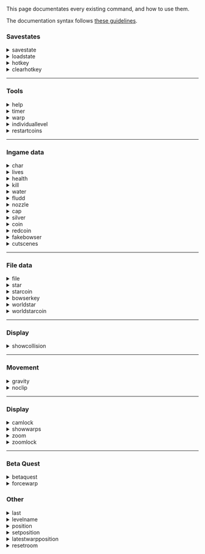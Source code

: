 This page documentates every existing command, and how to use them.

The documentation syntax follows [these guidelines](https://developers.google.com/style/code-syntax).

### Savestates

<details>
<summary>savestate</summary>

> Creates a new savestate, that can be loaded in the future using the **loadstate** command.

A savestate saves in-game data, such as the amount of health and water, current held stars and star coins, nozzles currently available, currently held nozzle, etc.

**Syntax :** savestate / ss NAME

* **NAME** : Name of the savestate.

***
</details>

<details>
<summary>loadstate</summary>

> Loads a previously created savestate.

**Syntax :** loadstate / ls NAME

* **NAME** : Name of the savestate.

***
</details>

<details>
<summary>hotkey</summary>

> Binds a certain command to a key.

**Syntax :** hotkey / htk KEY COMMAND

* **KEY**: Any key of the keyboard that will be binded to the command.

* **COMMAND**: Any command, which will be executed whenever the key is pressed.

***
</details>

<details>
<summary>clearhotkey</summary>

> Clears a bind that to a hotkey that was precedently set.

**Syntax :** clearhotkey / clhtk KEY

* **KEY**: Any key of the keyboard that will be cleared

***
</details>

***

### Tools

<details>
<summary>help</summary>

> Displays help on screen for a certain command.

**Syntax :** help [COMMAND_NAME]

* **COMMAND_NAME**: Name / handle of the command for which the help is needed.

If COMMAND_NAME is empty, then a list of every command is shown on the screen.

***
</details>

<details>
<summary>timer</summary>

> Manages the state of the timer.

**Syntax :** timer / t {start|stop|reset}

* **start**: Starts the timer.

* **stop**: Stops the timer.

* **reset**: Resets the timer; makes it automatically start on the next loading zone.

***
</details>


<details>
<summary>warp</summary>

> Warps the player to a specific section.

**Syntax :** warp / w NAME PLAYER_X PLAYER_Y [CAMERA_X] [CAMERA_Y]

* **NAME**: Name of that specific section. A list of the sections is available [here](https://docs.google.com/spreadsheets/d/1FLYArXZ4g_c7-L8tu4j_GyHaQ-BDFCvdqIluxmHcKkU/edit#gid=559521057).

* **coordinates**: Coordinates of the starting location of the player (4 parameters).

***
</details>

<details>
<summary>individuallevel</summary>

> Starts an individual level.

**Syntax :** individuallevel / il WORLD TYPE

* **WORLD**: Name of the world in which the individual level will be played. Can be chosen between these : bob - sl - ssl - hmc - bm - wdw - lll - ttm - ttc - rr - sotm - jrb - tidal - sots - ff - thwc - coe - mm - gos - eotmk - b1reds - b2reds - b3reds

* **TYPE**: The type of individual level that will be performed.
Can be either:
  - **100 / all** : Starts a world from scratch. Collect every star and star coin from the world.
  - **allstars** : Collect every star from the world.
  - **allstarcoins** : Collect every star coin from the world.
  - **star** : Collect one specific from the world. Number of the star has to be precised right after. Example : "il bob star 4"
  - **starcoin** : Collect one specific star coin from the world. Number of the star has to be precised right after. Example : "il ssl starcoin 2"
  - **nms** : Collect a certain amount of stars and star coins from the world. Example : "il ssl nms 2 1" means that you need to collect 2 stars and 1 star coin in SSL for the timer to end.

***
</details>

<details>
<summary>restartcoins</summary>

> Resets the coins position on the next loading zone.

**Syntax :** resetcoins / restartcoins

</details>

***

### Ingame data

<details>
<summary>char</summary>

> Allows to switch characters.

**Syntax** : char {mario|luigi|toggle}

The "toggle" option switches to Luigi if Mario is the current character, and vice-versa.

***
</details>

<details>
<summary>lives</summary>

> Sets a certain number of lives to the life counter.

**Syntax** : lives {NUMBER|infinite}

Writing 'lives infinite' will prevent Mario from ever game-overing.

***
</details>

<details>
<summary>health</summary>

> Sets a certain amount of health to the player. Health count goes from 0 to 8.

**Syntax :** health {refill|empty|death|NUMBER}

* **refill**: Heals the player, to the value 8.

* **empty**: Almost kills the player, to the value 1.

* **death**: Kills the player by setting health to the value 0

* **NUMBER**: Any number between 0 and 8.

***
</details>

<details>
<summary>kill</summary>

> Kills the player.

**Syntax :** kill

***
</details>

<details>
<summary>water</summary>

> Sets a certain amount of water to the player. Water count goes from 0 to 10000.

**Syntax :** water {refill|half|empty|NUMBER}

* **refill**: Fills the water, to the value 10000.

* **half**: Half fills the water, to the value 5000.

* **empty**: Empties the water, to the value 0.

* **NUMBER**: Any number between 0 and 10000.

***
</details>

<details>
<summary>fludd</summary>

> Manages the current nozzles that the player has access to.

**Syntax :** fludd {all|H|R|T|none}

* **all**: Gives all nozzles to the player.

* **H**: Toggles the hover nozzle for the player.

* **R**: Toggles the rocket nozzle for the player.

* **T**: Toggles the turbo nozzle for the player.

* **none**: Removes every nozzle of the player.

***
</details>

<details>
<summary>nozzle</summary>

> Sets the saved nozzles in a specific world.

**Syntax :** nozzle WORLD NOZZLE {true|false}

* **WORLD**: Name of the world. Can be chosen between these : all - bob - sl - ssl - hmc - bm - wdw - lll - ttm - ttc - rr - sotm - jrb - tidal - sots - ff - thwc - coe - mm - gos - eotmk

* **NOZZLE**: Name of the nozzle that will be changed. Can be either : all, h, r, t, none.

***
</details>

<details>
<summary>cap</summary>

> Sets the state of the caps the player currently has.

**Syntax :** cap TYPE {true|false} TIME

* **TYPE**: Cap type. Can be either : invisible - invincible - metal - wing - none.

* **none**: This option resets all player caps.

* **time**: Decides for how long the cap will be enabled.

</details>

<details>
<summary>silver</summary>

> Sets the silver star count.

**Syntax :** silvers / silver NUMBER

* **NUMBER**: Any number.

</details>

<details>
<summary>coin</summary>

> Sets the coin count.

**Syntax :** coins / coin NUMBER

* **NUMBER**: Any number.

</details>

<details>
<summary>redcoin</summary>

> Sets the red coin count.

**Syntax :** reds / red / redcoins / redcoin NUMBER

* **NUMBER**: Any number.

***
</details>

<details>
<summary>fakebowser</summary>

> Enables or disables Fake Bowser.

**Syntax :** fakebowser / fb {on|off}

***
</details>

<details>
<summary>cutscenes</summary>

> Enables or disables cutscenes.

**Syntax :** cutscenes / cts {on|off}

</details>

***

### File data

<details>
<summary>file</summary>

> Setups a file setting.

**Syntax :** file / f {complete|essentials|empty}

* **complete**: Setups a 100% file.

* **essentials**: Setups a "race" file, which is a file with all storyline stars obtained. Can be used to do 100% ILs.

* **empty**: Setups an empty file.

***
</details>

<details>
<summary>star</summary>

> Manages the state of a specific star.

**Syntax :** star / s NUMBER [true|false]

* **number**: Identifier of the star, between 1 and 64.

* **boolean**: Either true or false, to set the state of the star, or nothing to toggle its state.

***
</details>


<details>
<summary>starcoin</summary>

> Manages the state of a specific star coin.

**Syntax :** starcoin / sc NUMBER [true|false]

* **NUMBER**: Identifier of the star coin, between 1 and 64.

* **boolean**: Either true or false, to set the state of the star coin, or nothing to toggle its state.

***
</details>


<details>
<summary>bowserkey</summary>

> Manages the state of a specific bowser key.

**Syntax:** bowserkey / bk NUMBER [true|false]

* **NUMBER**: Identifier of the bowser key, between 1 and 3.

* **boolean**: Either true or false, to set the state of the bowser key, or nothing to toggle its state.

***
</details>

<details>
<summary>worldstar</summary>

> Sets the state of the stars in a specific world.

**Syntax :** worldstar / ws WORLD {true|false} [NUMBER]

* **WORLD**: Name of the world. Can be chosen between these : bob - sl - ssl - hmc - bm - wdw - lll - ttm - ttc - rr - sotm - jrb - tidal - sots - ff - thwc - coe - mm - gos - eotmk

* **bool**: Future state of the chosen stars. Can be either true or false.

* **NUMBER** (Falcultative) Number of one specific star that can be chosen. For example, "ws bob true 1" gives the first star of BoB, which is the king bob-omb star.

***
</details>


<details>
<summary>worldstarcoin</summary>

> Sets the state of the star coins in a specific world.

**Syntax :** worldstarcoin / wsc WORLD {true|false} [NUMBER]

* **WORLD**: Name of the world. Can be chosen between these : bob - sl - ssl - hmc - bm - wdw - lll - ttm - ttc - rr - sotm - jrb - tidal - sots - ff - thwc - coe - mm - gos - eotmk

* **bool**: Future state of the chosen star coins. Can be either true or false.

* **NUMBER** (Falcultative) Number of one specific star coin that can be chosen. Refer to worldstar to see an example of use.

</details>

***

### Display

<details>
<summary>showcollision</summary>

> Makes collision visible as bright boxes.

**Syntax :** showcollision / shc {on|off}

</details>

***
### Movement

<details>
<summary>gravity</summary>

> Modifies the gravity of the current room.

**Syntax :** gravity / grav NUMBER

* **NUMBER:** Gravity value (1 is default, 0.8 is space 1-2, and 0.75 is space 3, true bowser, and GoS).

***
</details>

<details>
<summary>noclip</summary>

> Enables or disables noclip (ignoring collision)

**Syntax :** noclip / nc {on|off}

**Note :** Currently, this applies to both the player AND objects, so enemies that use collision will through the ground.

</details>

***

### Display

<details>
<summary>camlock</summary>

> Enables or disables camera edge locking - meaning when the player reaches the edge of the stage, the camera will stop panning.

**Syntax :** camlock / cl {on|off}

***
</details>

<details>
<summary>showwarps</summary>

> Shows or hides warps (displayed as a black rectangle).

**Syntax :** showwarps / sw {on|off}

***
</details>

<details>
<summary>zoom</summary>

> Zooms to a certain value.

**Syntax :** zoom NUMBER

* **NUMBER:** Zoom value (default zoom range is 50-200, with 50 being the furthest outward zoom possible, and 200 being the furthest inward zoom possible).

***
</details>

<details>
<summary>zoomlock</summary>

> Enables or disables the default zoom locking - meaning the player can only zoom in/out to a certain distance.

**Syntax :** zoomlock / zl {on|off}

</details>

***

### Beta Quest

<details>
<summary>betaquest</summary>

> Manages the Beta Quest hack.

**Syntax** : betaquest / bq {start [SEED]|stop|seed}

- **start** [SEED] : Starts a new seed of Beta Quest. A seed can be specified as a number; if no seed is specified, a random seed is taken.

- **stop** : Stops the current seed of Beta Quest.

- **seed** : Displays the current Beta Quest seed.

***
</details>

<details>
<summary>forcewarp</summary>

> Warps the player to a certain location without taking in account if Beta Quest is started or not.

**Syntax** : forcewarp / fw NAME PLAYER_X PLAYER_Y [CAMERA_X] [CAMERA_Y]

* **NAME**: Name of that specific section. A list of the sections is available [here](https://docs.google.com/spreadsheets/d/1FLYArXZ4g_c7-L8tu4j_GyHaQ-BDFCvdqIluxmHcKkU/edit#gid=559521057).

* **coordinates**: Coordinates of the starting location of the player (4 parameters).

***
</details>

### Other

<details>
<summary>last</summary>

> Re-executes the last command that was executed.

**Syntax :** last / l

***
</details>

<details>
<summary>levelname</summary>

> Returns the identifier of the current level the player is standing in.

**Syntax :** levelname / ln

***
</details>

<details>
<summary>position</summary>

> Returns the current position of the player.

**Syntax :** position / pos

***
</details>

<details>
<summary>setposition</summary>

> Sets the player to a certain coordinate.

**Syntax :** setposition / setpos PLAYER_X PLAYER_Y

* **PLAYER_X :** Integer that represents the X coordinate of the player.

* **PLAYER_Y :** Integer that represents the Y coordinate of the player.

***
</details>

<details>
<summary>latestwarpposition</summary>

> Returns the latest position the player has warped into.

**Syntax :** latestwarpposition / lwp

***
</details>

<details>
<summary>resetroom</summary>

> Resets the room.

**Syntax :** resetroom / rr [p | pos | position | <blank>]

* **p:** If p/pos/position is entered after resetroom/rr, the player will remain in the same position while the room resets.

***
</details>
